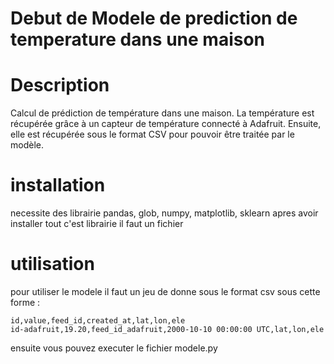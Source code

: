 # Debut de Modele de prediction de temperature dans une maison

# Description

Calcul de prédiction de température dans une maison. La température est récupérée grâce à un capteur de température connecté à Adafruit. Ensuite, elle est récupérée sous le format CSV pour pouvoir être traitée par le modèle.

# installation 

necessite des librairie pandas, glob, numpy, matplotlib, sklearn
apres avoir installer tout c'est librairie il faut un fichier

# utilisation 

pour utiliser le modele il faut un jeu de donne sous le format csv
sous cette forme : 
```csv
id,value,feed_id,created_at,lat,lon,ele
id-adafruit,19.20,feed_id_adafruit,2000-10-10 00:00:00 UTC,lat,lon,ele
```

ensuite vous pouvez executer le fichier modele.py

